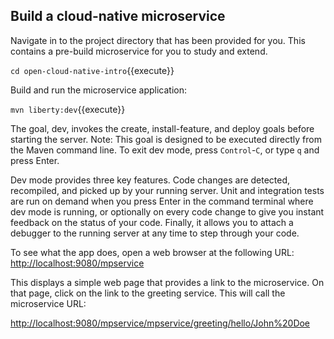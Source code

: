 ## Build a cloud-native microservice

Navigate in to the project directory that has been provided for you. This contains a pre-build microservice for you to study and extend. 

`cd open-cloud-native-intro`{{execute}}

Build and run the microservice application:

`mvn liberty:dev`{{execute}}

The goal, dev, invokes the create, install-feature, and deploy goals before starting the server. Note: This goal is designed to be executed directly from the Maven command line. To exit dev mode, press `Control`-`C`, or type `q` and press Enter.

Dev mode provides three key features. Code changes are detected, recompiled, and picked up by your running server. Unit and integration tests are run on demand when you press Enter in the command terminal where dev mode is running, or optionally on every code change to give you instant feedback on the status of your code. Finally, it allows you to attach a debugger to the running server at any time to step through your code.

To see what the app does, open a web browser at the following URL: 
<a href="https://[[HOST_SUBDOMAIN]]-9080-[[KATACODA_HOST]].environments.katacoda.com/mpservice">http://localhost:9080/mpservice</a>

This displays a simple web page that provides a link to the microservice. On that page, click on the link to the greeting service. This will call the microservice URL: 

<a href="https://[[HOST_SUBDOMAIN]]-9080-[[KATACODA_HOST]].environments.katacoda.com/mpservice/greeting/hello/John%20Doe">http://localhost:9080/mpservice/mpservice/greeting/hello/John%20Doe</a>

